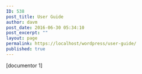 ```yaml
---
ID: 538
post_title: User Guide
author: davm
post_date: 2016-06-30 05:34:10
post_excerpt: ""
layout: page
permalink: https://localhost/wordpress/user-guide/
published: true
---
```

[documentor 1]